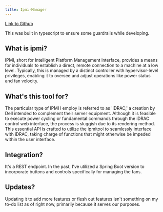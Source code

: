 ```yaml
---
title: Ipmi-Manager
---
```


[Link to Github](https://github.com/aaronburt/ipmi-manager)

This was built in typescript to ensure some guardrails while developing. 

## What is ipmi? 

IPMI, short for Intelligent Platform Management Interface, provides a means for individuals to establish a direct, remote connection to a machine at a low level. Typically, this is managed by a distinct controller with hypervisor-level privileges, enabling it to oversee and adjust operations like power status and fan velocity.

## What's this tool for?

The particular type of IPMI I employ is referred to as 'iDRAC,' a creation by Dell intended to complement their server equipment. Although it is feasible to execute power cycling or fundamental commands through the iDRAC control web interface, the process is sluggish due to its rendering method. This essential API is crafted to utilize the ipmitool to seamlessly interface with iDRAC, taking charge of functions that might otherwise be impeded within the user interface.

## Integration?

It's a REST endpoint. In the past, I've utilized a Spring Boot version to incorporate buttons and controls specifically for managing the fans.

## Updates? 

Updating it to add more features or flesh out features isn't something on my to-do list as of right now, primarily because it serves our purposes. 